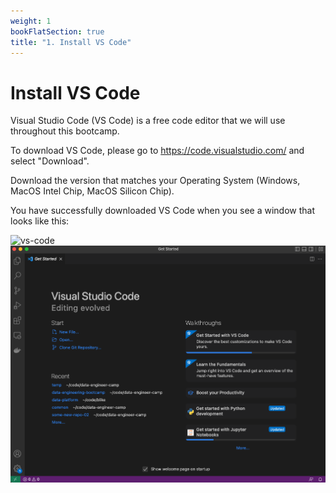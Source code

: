 ```yaml
---
weight: 1
bookFlatSection: true
title: "1. Install VS Code"
---
```


# Install VS Code 

Visual Studio Code (VS Code) is a free code editor that we will use throughout this bootcamp.

To download VS Code, please go to https://code.visualstudio.com/ and select "Download". 

Download the version that matches your Operating System (Windows, MacOS Intel Chip, MacOS Silicon Chip). 

You have successfully downloaded VS Code when you see a window that looks like this: 

![vs-code](/vs-code.png)
![vs-code](./images/vs-code.png)
